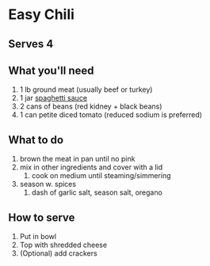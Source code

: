 # Easy Chili

## Serves 4

## What you'll need

1. 1 lb ground meat (usually beef or turkey)
2. 1 jar [spaghetti sauce](./spaghetti%20sauce.md)
3. 2 cans of beans (red kidney + black beans)
4. 1 can petite diced tomato (reduced sodium is preferred)

## What to do
1. brown the meat in pan until no pink
2. mix in other ingredients and cover with a lid
   1. cook on medium until steaming/simmering
3. season w. spices
   1. dash of garlic salt, season salt, oregano

## How to serve
1. Put in bowl
2. Top with shredded cheese
3. (Optional) add crackers
